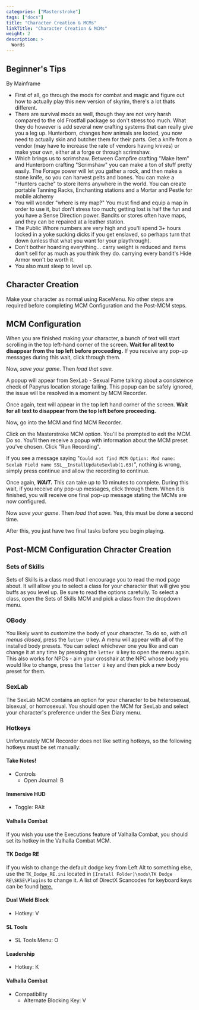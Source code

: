 ```yaml
---
categories: ["Masterstroke"]
tags: ["docs"] 
title: "Character Creation & MCMs"
linkTitle: "Character Creation & MCMs"
weight: 2
description: >
  Words
---
```


## Beginner's Tips
By Mainframe

- First of all, go through the mods for combat and magic and figure out how to actually play this new version of skyrim, there's a lot thats different. 
- There are survival mods as well, though they are not very harsh compared to the old Frostfall package so don't stress too much. What they do however is add several new crafting systems that can really give you a leg up.  Hunterborn, changes how animals are looted, you now need to actually skin and butcher them for their parts. Get a knife from a vendor (may have to increase the rate of vendors having knives) or make your own, either at a forge or through scrimshaw.
- Which brings us to scrimshaw. Between Campfire crafting "Make Item" and Hunterborn crafting "Scrimshaw" you can make a ton of stuff pretty easily. The Forage power will let you gather a rock, and then make a stone knife, so you can harvest pelts and bones. You can make a "Hunters cache" to store items anywhere in the world. You can create portable Tanning Racks, Enchanting stations and a Mortar and Pestle for mobile alchemy
- You will wonder "where is my map?" You must find and equip a map in order to use it, but don't stress too much; getting lost is half the fun and you have a Sense Direction power. Bandits or stores often have maps, and they can be repaired at a leather station.
- The Public Whore numbers are very high and you'll spend 3+ hours locked in a yoke sucking dicks if you get enslaved, so perhaps turn that down (unless that what you want for your playthrough).
- Don't bother hoarding everything... carry weight is reduced and items don't sell for as much as you think they do. carrying every bandit's Hide Armor won't be worth it.
- You also must sleep to level up.

## Character Creation

Make your character as normal using RaceMenu. No other steps are required before completing MCM Configuration and the Post-MCM steps.

## MCM Configuration

When you are finished making your character, a bunch of text will start scrolling in the top left-hand corner of the screen. **Wait for all text to disappear from the top left before proceeding.** If you receive any pop-up messages during this wait, click through them.

Now, *save your game*. Then *load that save.*

A popup will appear from SexLab - Sexual Fame talking about a consistence check of Papyrus location storage failing. This popup can be safely ignored, the issue will be resolved in a moment by MCM Recorder.

Once again, text will appear in the top left hand corner of the screen. **Wait for all text to disappear from the top left before proceeding.**

Now, go into the MCM and find MCM Recorder.

Click on the Masterstroke MCM option. You'll be prompted to exit the MCM. Do so. You'll then receive a popup with information about the MCM preset you've chosen. Click "Run Recording".

If you see a message saying "`Could not find MCM Option: Mod name: Sexlab Field name SSL__InstallUpdateSexlab(1.63)`", nothing is wrong, simply press continue and allow the recording to continue.

Once again, ***WAIT.*** This can take up to 10 minutes to complete. During this wait, if you receive any pop-up messages, click through them. When it is finished, you will receive one final pop-up message stating the MCMs are now configured.

Now *save your game*. Then *load that save.* Yes, this must be done a second time.

After this, you just have two final tasks before you begin playing.

## Post-MCM Configuration Chracter Creation

### Sets of Skills

Sets of Skills is a class mod that I encourage you to read the mod page about. It will allow you to select a class for your character that will give you buffs as you level up. Be sure to read the options carefully. To select a class, open the Sets of Skills MCM and pick a class from the dropdown menu.

### OBody

You likely want to customize the body of your character. To do so, *with all menus closed*, press the `letter U` key. A menu will appear with all of the installed body presets. You can select whichever one you like and can change it at any time by pressing the `letter U` key to open the menu again. This also works for NPCs - aim your crosshair at the NPC whose body you would like to change, press the `letter U` key and then pick a new body preset for them. 

### SexLab

The SexLab MCM contains an option for your character to be heterosexual, bisexual, or homosexual. You should open the MCM for SexLab and select your character's preference under the Sex Diary menu.

### Hotkeys

Unfortunately MCM Recorder does not like setting hotkeys, so the following hotkeys must be set manually:

#### Take Notes!
- Controls
  - Open Journal: B

#### Immersive HUD
  - Toggle: RAlt
 
#### Valhalla Combat

If you wish you use the Executions feature of Valhalla Combat, you should set its hotkey in the Valhalla Combat MCM.

#### TK Dodge RE

If you wish to change the default dodge key from Left Alt to something else, use the `TK_Dodge_RE.ini` located in `[Install Folder]\mods\TK Dodge RE\SKSE\Plugins` to change it. A list of DirectX Scancodes for keyboard keys can be found [here.](https://wiki.nexusmods.com/index.php/DirectX_Scancodes_And_How_To_Use_Them)

#### Dual Wield Block
- Hotkey: V

#### SL Tools
- SL Tools Menu: O

#### Leadership
- Hotkey: K

#### Valhalla Combat
- Compatibility
  - Alternate Blocking Key: V
